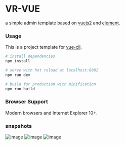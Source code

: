 # VR-VUE
a simple admin template based on [vuejs2](http://vuejs.org/) and [element](http://element.eleme.io/#/).

### Usage

This is a project template for [vue-cli](https://github.com/vuejs/vue-cli).

``` bash
# install dependencies
npm install

# serve with hot reload at localhost:8081
npm run dev

# build for production with minification
npm run build

```

### Browser Support

Modern browsers and Internet Explorer 10+.

### snapshots
![image](https://github.com/taylorchen709/vueAdmin/blob/master/screenshots/login.png)
![image](https://github.com/taylorchen709/vueAdmin/blob/master/screenshots/main.png)
![image](https://github.com/taylorchen709/vueAdmin/blob/master/screenshots/edit.jpg)
